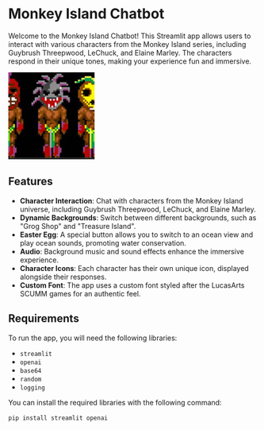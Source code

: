 # Monkey Island Chatbot

Welcome to the Monkey Island Chatbot! This Streamlit app allows users to interact with various characters from the Monkey Island series, including Guybrush Threepwood, LeChuck, and Elaine Marley. The characters respond in their unique tones, making your experience fun and immersive.

  ![Character Icons](assets/images/characters/Cannibals.png)

## Features

- **Character Interaction**: Chat with characters from the Monkey Island universe, including Guybrush Threepwood, LeChuck, and Elaine Marley.
- **Dynamic Backgrounds**: Switch between different backgrounds, such as "Grog Shop" and "Treasure Island".
- **Easter Egg**: A special button allows you to switch to an ocean view and play ocean sounds, promoting water conservation.
- **Audio**: Background music and sound effects enhance the immersive experience.
- **Character Icons**: Each character has their own unique icon, displayed alongside their responses.
- **Custom Font**: The app uses a custom font styled after the LucasArts SCUMM games for an authentic feel.

## Requirements

To run the app, you will need the following libraries:

- `streamlit`
- `openai`
- `base64`
- `random`
- `logging`

You can install the required libraries with the following command:

```bash
pip install streamlit openai


